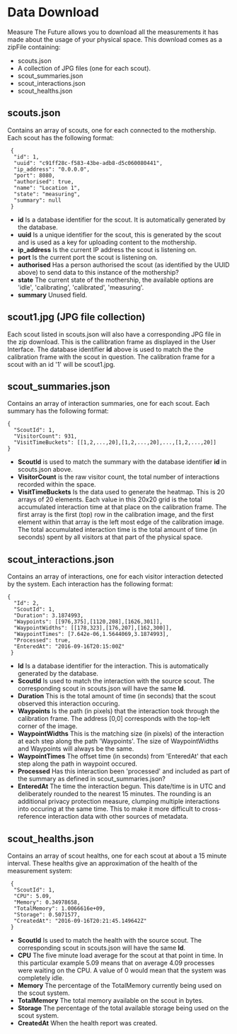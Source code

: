 # Data Download

Measure The Future allows you to download all the measurements it has made about the usage of your physical space. This download comes as a zipFile containing:

* scouts.json
* A collection of JPG files (one for each scout).
* scout_summaries.json
* scout_interactions.json
* scout_healths.json

## scouts.json

Contains an array of scouts, one for each connected to the mothership. Each scout has the following format:

```
 {
  "id": 1,
  "uuid": "c91ff28c-f583-43be-adb8-d5c060080441",
  "ip_address": "0.0.0.0",
  "port": 8080,
  "authorised": true,
  "name": "Location 1",
  "state": "measuring",
  "summary": null
 }
```

* **id** Is a database identifier for the scout. It is automatically generated by the database.
* **uuid** Is a unique identifier for the scout, this is generated by the scout and is used as a key for uploading content to the mothership.
* **ip_address** Is the current IP address the scout is listening on.
* **port** Is the current port the scout is listening on.
* **authorised** Has a person authorised the scout (as identified by the UUID above) to send data to this instance of the mothership?
* **state** The current state of the mothership, the available options are 'idle', 'calibrating', 'calibrated', 'measuring'.
* **summary** Unused field.

## scout1.jpg (JPG file collection)

Each scout listed in scouts.json will also have a corresponding JPG file in the zip download. This is the callibration frame as displayed in the User Interface. The database identifier **id** above is used to match the the calibration frame with the scout in question. The calibration frame for a scout with an id '1' will be scout1.jpg.

## scout_summaries.json

Contains an array of interaction summaries, one for each scout. Each summary has the following format:

```
{
  "ScoutId": 1,
  "VisitorCount": 931,
  "VisitTimeBuckets": [[1,2,...,20],[1,2,...,20],...,[1,2,...,20]]
}
```

* **ScoutId** is used to match the summary with the database identifier **id** in scouts.json above.
* **VisitorCount** is the raw visitor count, the total number of interactions recorded within the space.
* **VisitTimeBuckets** Is the data used to generate the heatmap. This is 20 arrays of 20 elements. Each value in this 20x20 grid is the total accumulated interaction time at that place on the calibration frame. The first array is the first (top) row in the calibration image, and the first element within that array is the left most edge of the calibration image. The total accumulated interaction time is the total amount of time (in seconds) spent by all visitors at that part of the physical space.

## scout_interactions.json

Contains an array of interactions, one for each visitor interaction detected by the system. Each interaction has the following format:

```
{
  "Id": 2,
  "ScoutId": 1,
  "Duration": 3.1874993,
  "Waypoints": [[976,375],[1120,208],[1626,301]],
  "WaypointWidths": [[178,323],[176,207],[162,300]],
  "WaypointTimes": [7.642e-06,1.5644069,3.1874993],
  "Processed": true,
  "EnteredAt": "2016-09-16T20:15:00Z"
 }
```

* **Id** Is a database identifier for the interaction. This is automatically generated by the database.
* **ScoutId** Is used to match the interaction with the source scout. The corresponding scout in scouts.json will have the same **Id**.
* **Duration** This is the total amount of time (in seconds) that the scout observed this interaction occuring.
* **Waypoints** Is the path (in pixels) that the interaction took through the calibration frame. The address [0,0] corresponds with the top-left corner of the image.
* **WaypointWidths** This is the matching size (in pixels) of the interaction at each step along the path 'Waypoints'. The size of WaypointWidths and Waypoints will always be the same.
* **WaypointTimes** The offset time (in seconds) from 'EnteredAt' that each step along the path in waypoint occured.
* **Processed** Has this interaction been 'processed' and included as part of the summary as defined in scout_summaries.json?
* **EnteredAt** The time the interaction begun. This date/time is in UTC and deliberately rounded to the nearest 15 minutes. The rounding is an additional privacy protection measure, clumping multiple interactions into occuring at the same time. This to make it more difficult to cross-reference interaction data with other sources of metadata.

## scout_healths.json

Contains an array of scout healths, one for each scout at about a 15 minute interval. These healths give an approximation of the health of the measurement system:

```
 {
  "ScoutId": 1,
  "CPU": 5.09,
  "Memory": 0.34978658,
  "TotalMemory": 1.0066616e+09,
  "Storage": 0.5071577,
  "CreatedAt": "2016-09-16T20:21:45.149642Z"
 }
 ```

* **ScoutId** Is used to match the health with the source scout. The corresponding scout in scouts.json will have the same **Id**.
* **CPU** The five minute load average for the scout at that point in time. In this particular example 5.09 means that on average 4.09 processes were waiting on the CPU. A value of 0 would mean that the system was completely idle.
* **Memory** The percentage of the TotalMemory currently being used on the scout system.
* **TotalMemory** The total memory available on the scout in bytes.
* **Storage** The percentage of the total available storage being used on the scout system.
* **CreatedAt** When the health report was created.
